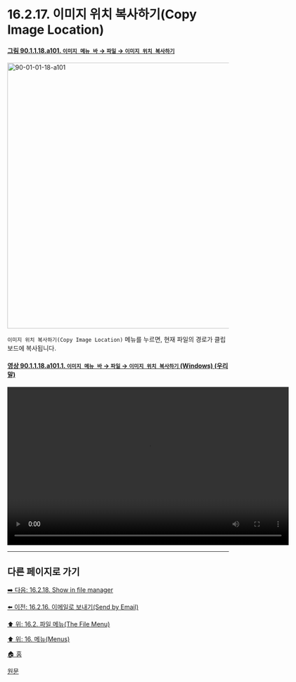 # 16.2.17. 이미지 위치 복사하기(Copy Image Location)

<a id="90-01-01-18-a101"></a>

#### [그림 90.1.1.18.a101. `이미지 메뉴 바` → `파일` → `이미지 위치 복사하기`](./90-01-01-18-copy_image_location.md#90-01-01-18-a101)
<img width="980" height="605" alt="90-01-01-18-a101" src="https://github.com/user-attachments/assets/f4c6f80c-3aef-413e-83d3-c726b1b985d0" />

`이미지 위치 복사하기(Copy Image Location)` 메뉴를 누르면, 현재 파일의 경로가 클립보드에 복사됩니다.

<a id="90-01-01-18-a101-01"></a>

#### [영상 90.1.1.18.a101.1. `이미지 메뉴 바` → `파일` → `이미지 위치 복사하기` (Windows) (우리말)](./90-01-01-18-copy_image_location.md#90-01-01-18-a101-01)
<video controls="controls" width="640" height="360" src="https://github.com/user-attachments/assets/0dc48212-b825-4583-8111-25ef7e523465"></video>

***

## 다른 페이지로 가기

[➡️ 다음: 16.2.18. Show in file manager](./16-02-18-show-in-file-manager.md)

[⬅️ 이전: 16.2.16. 이메일로 보내기(Send by Email)](./16-02-16-send-by-email.md)

[⬆️ 위: 16.2. 파일 메뉴(The File Menu)](./16-02-00-the-file-menu.md)

[⬆️ 위: 16. 메뉴(Menus)](./16-00-menus.md)

[🏠 홈](./00-home.md)

[원문](https://docs.gimp.org/2.10/ko/gimp-file-copy-location.html)